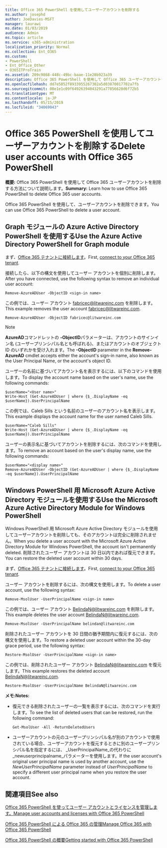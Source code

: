 ```yaml
---
title: Office 365 PowerShell を使用してユーザーアカウントを削除する
ms.author: josephd
author: JoeDavies-MSFT
manager: laurawi
ms.date: 01/03/2019
audience: Admin
ms.topic: article
ms.service: o365-administration
localization_priority: Normal
ms.collection: Ent_O365
ms.custom:
- PowerShell
- Ent_Office_Other
- O365ITProTrain
ms.assetid: 209c9868-448c-49bc-baae-11e28b923a39
description: Office 365 PowerShell を使用して Office 365 ユーザーアカウントを削除する方法について説明します。
ms.openlocfilehash: dd7e5052f8933955267302a5d03870017702a7fb
ms.sourcegitcommit: 08e1e1c09f64926394043291a77856620d6f72b5
ms.translationtype: MT
ms.contentlocale: ja-JP
ms.lasthandoff: 05/15/2019
ms.locfileid: "34069043"
---
```

# <a name="delete-user-accounts-with-office-365-powershell"></a><span data-ttu-id="4c3f1-103">Office 365 PowerShell を使用してユーザーアカウントを削除する</span><span class="sxs-lookup"><span data-stu-id="4c3f1-103">Delete user accounts with Office 365 PowerShell</span></span>

<span data-ttu-id="4c3f1-104">**概要:** Office 365 PowerShell を使用して Office 365 ユーザーアカウントを削除する方法について説明します。</span><span class="sxs-lookup"><span data-stu-id="4c3f1-104">**Summary:**  Learn how to use Office 365 PowerShell to delete Office 365 user accounts.</span></span>
  
<span data-ttu-id="4c3f1-105">Office 365 PowerShell を使用して、ユーザーアカウントを削除できます。</span><span class="sxs-lookup"><span data-stu-id="4c3f1-105">You can use Office 365 PowerShell to delete a user account.</span></span>

   
## <a name="use-the-azure-active-directory-powershell-for-graph-module"></a><span data-ttu-id="4c3f1-106">Graph モジュールの Azure Active Directory PowerShell を使用する</span><span class="sxs-lookup"><span data-stu-id="4c3f1-106">Use the Azure Active Directory PowerShell for Graph module</span></span>

<span data-ttu-id="4c3f1-107">まず、[Office 365 テナントに接続します](connect-to-office-365-powershell.md#connect-with-the-azure-active-directory-powershell-for-graph-module)。</span><span class="sxs-lookup"><span data-stu-id="4c3f1-107">First, [connect to your Office 365 tenant](connect-to-office-365-powershell.md#connect-with-the-azure-active-directory-powershell-for-graph-module).</span></span>

<span data-ttu-id="4c3f1-108">接続したら、以下の構文を使用してユーザー アカウントを個別に削除します。</span><span class="sxs-lookup"><span data-stu-id="4c3f1-108">After you have connected, use the following syntax to remove an individual user account:</span></span>
  
```
Remove-AzureADUser -ObjectID <sign-in name>
```

<span data-ttu-id="4c3f1-109">この例では、ユーザー アカウント fabricec@litwareinc.com を削除します。</span><span class="sxs-lookup"><span data-stu-id="4c3f1-109">This example removes the user account fabricec@litwareinc.com.</span></span>
  
```
Remove-AzureADUser -ObjectID fabricec@litwareinc.com
```

> [!NOTE]
> <span data-ttu-id="4c3f1-110">**AzureAD**コマンドレットの **-ObjectID**パラメーターは、アカウントのサインイン名 (ユーザープリンシパル名とも呼ばれる)、またはアカウントのオブジェクト ID のいずれかを受け入れます。</span><span class="sxs-lookup"><span data-stu-id="4c3f1-110">The **-ObjectID** parameter in the **Remove-AzureAD** cmdlet accepts either the account's sign-in name, also known as the User Principal Name, or the account's object ID.</span></span>
  
<span data-ttu-id="4c3f1-111">ユーザーの名前に基づいてアカウント名を表示するには、以下のコマンドを使用します。</span><span class="sxs-lookup"><span data-stu-id="4c3f1-111">To display the account name based on the user's name, use the following commands:</span></span>
  
```
$userName="<User name>"
Write-Host (Get-AzureADUser | where {$_.DisplayName -eq $userName}).UserPrincipalName
```

<span data-ttu-id="4c3f1-112">この例では、Caleb Sills という名前のユーザーのアカウント名を表示します。</span><span class="sxs-lookup"><span data-stu-id="4c3f1-112">This example displays the account name for the user named Caleb Sills.</span></span>
  
```
$userName="Caleb Sills"
Write-Host (Get-AzureADUser | where {$_.DisplayName -eq $userName}).UserPrincipalName
```

<span data-ttu-id="4c3f1-113">ユーザーの表示名に基づいてアカウントを削除するには、次のコマンドを使用します。</span><span class="sxs-lookup"><span data-stu-id="4c3f1-113">To remove an account based on the user's display name, use the following commands:</span></span>
  
```
$userName="<display name>"
Remove-AzureADUser -ObjectID (Get-AzureADUser | where {$_.DisplayName -eq $userName}).UserPrincipalName
```

## <a name="use-the-microsoft-azure-active-directory-module-for-windows-powershell"></a><span data-ttu-id="4c3f1-114">Windows PowerShell 用 Microsoft Azure Active Directory モジュールを使用する</span><span class="sxs-lookup"><span data-stu-id="4c3f1-114">Use the Microsoft Azure Active Directory Module for Windows PowerShell</span></span>

<span data-ttu-id="4c3f1-115">Windows PowerShell 用 Microsoft Azure Active Directory モジュールを使用してユーザーアカウントを削除しても、そのアカウントは完全に削除されません。</span><span class="sxs-lookup"><span data-stu-id="4c3f1-115">When you delete a user account with the Microsoft Azure Active Directory Module for Windows PowerShell, the account isn't permanently deleted.</span></span> <span data-ttu-id="4c3f1-116">削除されたユーザー アカウントは 30 日以内であれば復元できます。</span><span class="sxs-lookup"><span data-stu-id="4c3f1-116">You can restore the deleted user account within 30 days.</span></span>

<span data-ttu-id="4c3f1-117">まず、[Office 365 テナントに接続します](connect-to-office-365-powershell.md#connect-with-the-microsoft-azure-active-directory-module-for-windows-powershell)。</span><span class="sxs-lookup"><span data-stu-id="4c3f1-117">First, [connect to your Office 365 tenant](connect-to-office-365-powershell.md#connect-with-the-microsoft-azure-active-directory-module-for-windows-powershell).</span></span>


<span data-ttu-id="4c3f1-118">ユーザー アカウントを削除するには、次の構文を使用します。</span><span class="sxs-lookup"><span data-stu-id="4c3f1-118">To delete a user account, use the following syntax:</span></span>
  
```
Remove-MsolUser -UserPrincipalName <sign-in name>
```

<span data-ttu-id="4c3f1-119">この例では、ユーザー アカウント BelindaN@litwareinc.com を削除します。</span><span class="sxs-lookup"><span data-stu-id="4c3f1-119">This example deletes the user account BelindaN@litwareinc.com.</span></span>
  
```
Remove-MsolUser -UserPrincipalName belindan@litwareinc.com
```

<span data-ttu-id="4c3f1-120">削除されたユーザー アカウントを 30 日間の猶予期間内に復元するには、次の構文を使用します。</span><span class="sxs-lookup"><span data-stu-id="4c3f1-120">To restore a deleted user account within the 30-day grace period, use the following syntax:</span></span>
  
```
Restore-MsolUser -UserPrincipalName <sign-in name>
```

<span data-ttu-id="4c3f1-121">この例では、削除されたユーザー アカウント BelindaN@litwareinc.com を復元します。</span><span class="sxs-lookup"><span data-stu-id="4c3f1-121">This example restores the deleted account BelindaN@litwareinc.com.</span></span>
  
```
Restore-MsolUser -UserPrincipalName BelindaN@litwareinc.com
```

 <span data-ttu-id="4c3f1-122">**メモ:**</span><span class="sxs-lookup"><span data-stu-id="4c3f1-122">**Notes:**</span></span>
  
- <span data-ttu-id="4c3f1-123">復元できる削除されたユーザーの一覧を表示するには、次のコマンドを実行します。</span><span class="sxs-lookup"><span data-stu-id="4c3f1-123">To see the list of deleted users that can be restored, run the following command:</span></span>
    
  ```
  Get-MsolUser -All -ReturnDeletedUsers
  ```

- <span data-ttu-id="4c3f1-124">ユーザーアカウントの元のユーザープリンシパル名が別のアカウントで使用されている場合、ユーザーアカウントを復元するときに別のユーザープリンシパル名を指定するには、 _UserPrincipalName_の代わりに_newuserprincipalname_パラメーターを使用します。</span><span class="sxs-lookup"><span data-stu-id="4c3f1-124">If the user account's original user principal name is used by another account, use the _NewUserPrincipalName_ parameter instead of _UserPrincipalName_ to specify a different user principal name when you restore the user account.</span></span>


## <a name="see-also"></a><span data-ttu-id="4c3f1-125">関連項目</span><span class="sxs-lookup"><span data-stu-id="4c3f1-125">See also</span></span>

[<span data-ttu-id="4c3f1-126">Office 365 PowerShell を使ってユーザー アカウントとライセンスを管理します。</span><span class="sxs-lookup"><span data-stu-id="4c3f1-126">Manage user accounts and licenses with Office 365 PowerShell</span></span>](manage-user-accounts-and-licenses-with-office-365-powershell.md)
  
[<span data-ttu-id="4c3f1-127">Office 365 PowerShell による Office 365 の管理</span><span class="sxs-lookup"><span data-stu-id="4c3f1-127">Manage Office 365 with Office 365 PowerShell</span></span>](manage-office-365-with-office-365-powershell.md)
  
[<span data-ttu-id="4c3f1-128">Office 365 PowerShell の概要</span><span class="sxs-lookup"><span data-stu-id="4c3f1-128">Getting started with Office 365 PowerShell</span></span>](getting-started-with-office-365-powershell.md)

